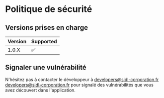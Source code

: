 # Politique de sécurité

## Versions prises en charge

| Version | Supported          |
| ------- | ------------------ |
| 1.0.X   | :white_check_mark: |

## Signaler une vulnérabilité

N'hésitez pas à contacter le développeur à developers@sidl-corporation.fr <developers@sidl-corporation.fr> pour signalé des vulnérabilités que vous avez découvert dans l'application.
